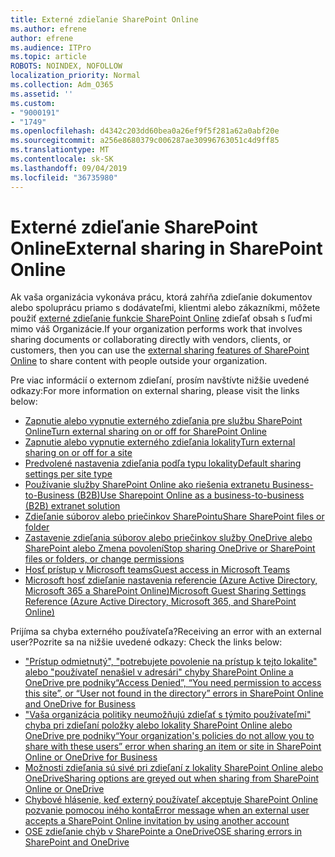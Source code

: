 ```yaml
---
title: Externé zdieľanie SharePoint Online
ms.author: efrene
author: efrene
ms.audience: ITPro
ms.topic: article
ROBOTS: NOINDEX, NOFOLLOW
localization_priority: Normal
ms.collection: Adm_O365
ms.assetid: ''
ms.custom:
- "9000191"
- "1749"
ms.openlocfilehash: d4342c203dd60bea0a26ef9f5f281a62a0abf20e
ms.sourcegitcommit: a256e8680379c006287ae30996763051c4d9ff85
ms.translationtype: MT
ms.contentlocale: sk-SK
ms.lasthandoff: 09/04/2019
ms.locfileid: "36735980"
---
```

# <a name="external-sharing-in-sharepoint-online"></a><span data-ttu-id="b158d-102">Externé zdieľanie SharePoint Online</span><span class="sxs-lookup"><span data-stu-id="b158d-102">External sharing in SharePoint Online</span></span>

<span data-ttu-id="b158d-103">Ak vaša organizácia vykonáva prácu, ktorá zahŕňa zdieľanie dokumentov alebo spoluprácu priamo s dodávateľmi, klientmi alebo zákazníkmi, môžete použiť [externé zdieľanie funkcie SharePoint Online](https://docs.microsoft.com/sharepoint/external-sharing-overview) zdieľať obsah s ľuďmi mimo váš Organizácie.</span><span class="sxs-lookup"><span data-stu-id="b158d-103">If your organization performs work that involves sharing documents or collaborating directly with vendors, clients, or customers, then you can use the [external sharing features of SharePoint Online](https://docs.microsoft.com/sharepoint/external-sharing-overview) to share content with people outside your organization.</span></span>

<span data-ttu-id="b158d-104">Pre viac informácií o externom zdieľaní, prosím navštívte nižšie uvedené odkazy:</span><span class="sxs-lookup"><span data-stu-id="b158d-104">For more information on external sharing, please visit the links below:</span></span>

- [<span data-ttu-id="b158d-105">Zapnutie alebo vypnutie externého zdieľania pre službu SharePoint Online</span><span class="sxs-lookup"><span data-stu-id="b158d-105">Turn external sharing on or off for SharePoint Online</span></span>](https://docs.microsoft.com/sharepoint/turn-external-sharing-on-or-off)
- [<span data-ttu-id="b158d-106">Zapnutie alebo vypnutie externého zdieľania lokality</span><span class="sxs-lookup"><span data-stu-id="b158d-106">Turn external sharing on or off for a site</span></span>](https://docs.microsoft.com/sharepoint/change-external-sharing-site)
- [<span data-ttu-id="b158d-107">Predvolené nastavenia zdieľania podľa typu lokality</span><span class="sxs-lookup"><span data-stu-id="b158d-107">Default sharing settings per site type</span></span>](https://docs.microsoft.com/Office365/Enterprise/microsoft-365-guest-settings#sharepoint-site-level)
- [<span data-ttu-id="b158d-108">Používanie služby SharePoint Online ako riešenia extranetu Business-to-Business (B2B)</span><span class="sxs-lookup"><span data-stu-id="b158d-108">Use Sharepoint Online as a business-to-business (B2B) extranet solution</span></span>](https://docs.microsoft.com/sharepoint/create-b2b-extranet)
- [<span data-ttu-id="b158d-109">Zdieľanie súborov alebo priečinkov SharePointu</span><span class="sxs-lookup"><span data-stu-id="b158d-109">Share SharePoint files or folder</span></span>](https://support.office.com/article/share-sharepoint-files-or-folders-1fe37332-0f9a-4719-970e-d2578da4941c)
- [<span data-ttu-id="b158d-110">Zastavenie zdieľania súborov alebo priečinkov služby OneDrive alebo SharePoint alebo Zmena povolení</span><span class="sxs-lookup"><span data-stu-id="b158d-110">Stop sharing OneDrive or SharePoint files or folders, or change permissions</span></span>](https://support.office.com/article/stop-sharing-onedrive-or-sharepoint-files-or-folders-or-change-permissions-0a36470f-d7fe-40a0-bd74-0ac6c1e13323)
- [<span data-ttu-id="b158d-111">Hosť prístup v Microsoft teams</span><span class="sxs-lookup"><span data-stu-id="b158d-111">Guest access in Microsoft Teams</span></span>](https://docs.microsoft.com/MicrosoftTeams/guest-access)
- [<span data-ttu-id="b158d-112">Microsoft hosť zdieľanie nastavenia referencie (Azure Active Directory, Microsoft 365 a SharePoint Online)</span><span class="sxs-lookup"><span data-stu-id="b158d-112">Microsoft Guest Sharing Settings Reference (Azure Active Directory, Microsoft 365, and SharePoint Online)</span></span>](https://docs.microsoft.com/Office365/Enterprise/microsoft-365-guest-settings)

<span data-ttu-id="b158d-113">Prijíma sa chyba externého používateľa?</span><span class="sxs-lookup"><span data-stu-id="b158d-113">Receiving an error with an external user?</span></span><span data-ttu-id="b158d-114">Pozrite sa na nižšie uvedené odkazy:</span><span class="sxs-lookup"><span data-stu-id="b158d-114"> Check the links below:</span></span>

- [<span data-ttu-id="b158d-115">"Prístup odmietnutý", "potrebujete povolenie na prístup k tejto lokalite" alebo "používateľ nenašiel v adresári" chyby SharePoint Online a OneDrive pre podniky</span><span class="sxs-lookup"><span data-stu-id="b158d-115">“Access Denied”, “You need permission to access this site”, or “User not found in the directory” errors in SharePoint Online and OneDrive for Business</span></span>](https://docs.microsoft.com/sharepoint/support/administration/access-denied-or-need-permission-error-sharepoint-online-or-onedrive-for-business)
- [<span data-ttu-id="b158d-116">"Vaša organizácia politiky neumožňujú zdieľať s týmito používateľmi" chyba pri zdieľaní položky alebo lokality SharePoint Online alebo OneDrive pre podniky</span><span class="sxs-lookup"><span data-stu-id="b158d-116">“Your organization's policies do not allow you to share with these users” error when sharing an item or site in SharePoint Online or OneDrive for Business</span></span>](https://docs.microsoft.com/sharepoint/support/administration/organization-policies-do-not-allow-you-to-share-with-users-error)
- [<span data-ttu-id="b158d-117">Možnosti zdieľania sú sivé pri zdieľaní z lokality SharePoint Online alebo OneDrive</span><span class="sxs-lookup"><span data-stu-id="b158d-117">Sharing options are greyed out when sharing from SharePoint Online or OneDrive</span></span>](https://docs.microsoft.com/sharepoint/support/administration/sharing-options-grayed-out-when-sharing-from-sharepoint-online-or-onedrive)
- [<span data-ttu-id="b158d-118">Chybové hlásenie, keď externý používateľ akceptuje SharePoint Online pozvanie pomocou iného konta</span><span class="sxs-lookup"><span data-stu-id="b158d-118">Error message when an external user accepts a SharePoint Online invitation by using another account</span></span>](https://docs.microsoft.com/sharepoint/support/sharing-and-permissions/error-when-external-user-accepts-an-invitation-by-using-another-account)
- [<span data-ttu-id="b158d-119">OSE zdieľanie chýb v SharePointe a OneDrive</span><span class="sxs-lookup"><span data-stu-id="b158d-119">OSE sharing errors in SharePoint and OneDrive</span></span>](https://docs.microsoft.com/sharepoint/sharepoint-onedrive-error-message)


